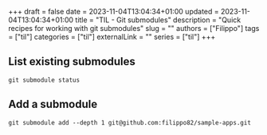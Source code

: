 +++ 
draft = false
date = 2023-11-04T13:04:34+01:00
updated = 2023-11-04T13:04:34+01:00
title = "TIL - Git submodules"
description = "Quick recipes for working with git submodules"
slug = ""
authors = ["Filippo"]
tags = ["til"]
categories = ["til"]
externalLink = ""
series = ["til"]
+++

## List existing submodules

```shell
git submodule status
```

## Add a submodule

```shell
git submodule add --depth 1 git@github.com:filippo82/sample-apps.git
```

